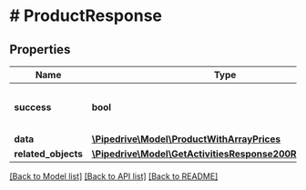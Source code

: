 # # ProductResponse

## Properties

Name | Type | Description | Notes
------------ | ------------- | ------------- | -------------
**success** | **bool** | If the response is successful or not | [optional]
**data** | [**\Pipedrive\Model\ProductWithArrayPrices**](ProductWithArrayPrices.md) |  | [optional]
**related_objects** | [**\Pipedrive\Model\GetActivitiesResponse200RelatedObjects**](GetActivitiesResponse200RelatedObjects.md) |  | [optional]

[[Back to Model list]](../../README.md#models) [[Back to API list]](../../README.md#endpoints) [[Back to README]](../../README.md)

